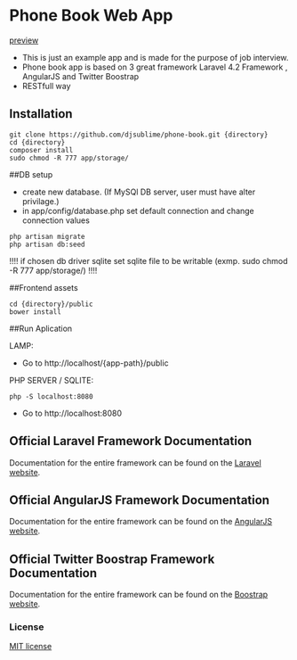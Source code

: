 # Phone Book Web App

[preview](http://draganjovan.com/phone-book)

- This is just an example app and is made for the purpose of job interview.
- Phone book app is based on 3 great framework Laravel 4.2 Framework , AngularJS and Twitter Boostrap
- RESTfull way

## Installation
 ```
git clone https://github.com/djsublime/phone-book.git {directory} 
cd {directory}
composer install
sudo chmod -R 777 app/storage/
 ```

##DB setup
- create new database. (If MySQl DB server, user must have alter privilage.)
- in app/config/database.php set default connection and change connection values

 ```
php artisan migrate
php artisan db:seed
 ```

 !!!! if chosen db driver sqlite set sqlite file to be writable (exmp. sudo chmod -R 777 app/storage/) !!!!

##Frontend assets
 ```
cd {directory}/public
bower install
 ```

##Run Aplication

LAMP:
- Go to http://localhost/{app-path}/public

PHP SERVER / SQLITE:

 ```
php -S localhost:8080
 ```
 - Go to http://localhost:8080




## Official Laravel Framework Documentation

Documentation for the entire framework can be found on the [Laravel website](http://laravel.com/docs).

## Official AngularJS Framework Documentation

Documentation for the entire framework can be found on the [AngularJS website](https://angularjs.org/).

## Official Twitter Boostrap Framework Documentation

Documentation for the entire framework can be found on the [Boostrap website](http://getbootstrap.com).

### License

[MIT license](http://opensource.org/licenses/MIT)
